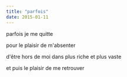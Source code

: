 ```yaml
---
title: "parfois"
date: 2015-01-11
---
```


parfois
je me quitte

pour le plaisir de m'absenter

d'être hors de moi
dans plus riche et plus vaste

et puis
le plaisir de me retrouver
